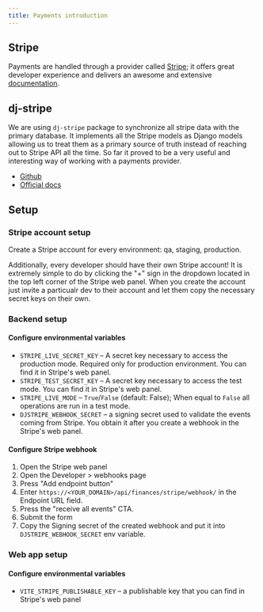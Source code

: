 ```yaml
---
title: Payments introduction
---
```


## Stripe

Payments are handled through a provider called [Stripe](https://stripe.com/); it offers great developer
experience and delivers an awesome and extensive [documentation](https://stripe.com/docs).

## dj-stripe

We are using `dj-stripe` package to synchronize all stripe data with the
primary database. It implements all the Stripe models as Django models
allowing us to treat them as a primary source of truth instead of reaching
out to Stripe API all the time. So far it proved to be a very useful and
interesting way of working with a payments provider.

- [Github](https://github.com/dj-stripe/dj-stripe)
- [Official docs](https://dj-stripe.readthedocs.io/en/master/)

## Setup

### Stripe account setup

Create a Stripe account for every environment: qa, staging, production.

Additionally, every developer should have their own Stripe account! It is extremely simple to
do by clicking the "+" sign in the dropdown located in the top left corner of
the Stripe web panel. When you create the account just invite a particualr dev
to their account and let them copy the necessary secret keys on their own.

### Backend setup

#### Configure environmental variables

- `STRIPE_LIVE_SECRET_KEY` – A secret key necessary to access the production mode. Required only
  for production environment. You can find it in Stripe's web panel.
- `STRIPE_TEST_SECRET_KEY` – A secret key necessary to access the test mode. You can find it in
  Stripe's web panel.
- `STRIPE_LIVE_MODE` – `True`/`False` (default: False); When equal to `False` all operations
  are run in a test mode.
- `DJSTRIPE_WEBHOOK_SECRET` – a signing secret used to validate the events coming from Stripe.
  You obtain it after you create a webhook in the Stripe's web panel.

#### Configure Stripe webhook

1. Open the Stripe web panel
2. Open the Developer > webhooks page
3. Press "Add endpoint button"
4. Enter `https://<YOUR_DOMAIN>/api/finances/stripe/webhook/` in the Endpoint URL
   field.
5. Press the "receive all events" CTA.
6. Submit the form
7. Copy the Signing secret of the created webhook and put it into `DJSTRIPE_WEBHOOK_SECRET`
   env variable.

### Web app setup

#### Configure environmental variables

- `VITE_STRIPE_PUBLISHABLE_KEY` – a publishable key that you can find in Stripe's
  web panel
